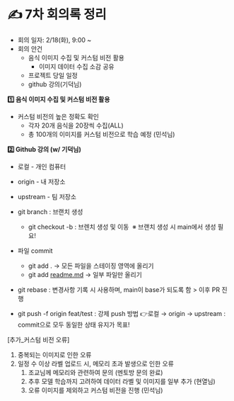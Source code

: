 # ✍️ 7차 회의록 정리

- 회의 일자: 2/18(화), 9:00 ~
- 회의 안건
    - 음식 이미지 수집 및 커스텀 비전 활용
        - 이미지 데이터 수집 소감 공유
    - 프로젝트 당일 일정
    - github 강의(기덕님)

**1️⃣ 음식 이미지 수집 및 커스텀 비전 활용**

- 커스텀 비전의 높은 정확도 확인
    - 각자 20개 음식을 20장씩 수집(ALL)
    - 총 100개의 이미지를 커스텀 비전으로 학습 예정 (민석님)

**2️⃣ Github 강의 (w/ 기덕님)**

- 로컬 - 개인 컴퓨터
- origin - 내 저장소
- upstream - 팀 저장소
- git branch : 브랜치 생성
    - git checkout -b : 브렌치 생성 및 이동 
    ※ 브랜치 생성 시 main에서 생성 필요!
    
- 파일 commit
    - git add . → 모든 파일을 스테이징 영역에 올리기
    - git add [readme.md](http://readme.md/) → 일부 파일만 올리기
- git rebase : 변경사항 기록 시 사용하며, main이 base가 되도록 함 > 이후 PR 진행
- git push -f origin feat/test : 강제 push 방법
👉로컬 → origin → upstream : commit으로 모두 동일한 상태 유지가 목표!

[추가_커스텀 비전 오류]
1. 중복되는 이미지로 인한 오류
2. 일정 수 이상 라벨 업로드 시, 메모리 초과 발생으로 인한 오류
    1) 조교님께 메모리와 관련하여 문의 (멘토방 문의 완료)
    2) 추후 모델 학습까지 고려하여 데이터 라벨 및 이미지를 일부 추가 (현열님)
    3) 오류 이미지를 제외하고 커스텀 비전을 진행 (민석님)